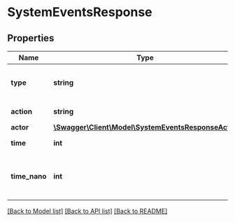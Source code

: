 # SystemEventsResponse

## Properties
Name | Type | Description | Notes
------------ | ------------- | ------------- | -------------
**type** | **string** | The type of object emitting the event | [optional] 
**action** | **string** | The type of event | [optional] 
**actor** | [**\Swagger\Client\Model\SystemEventsResponseActor**](SystemEventsResponseActor.md) |  | [optional] 
**time** | **int** | Timestamp of event | [optional] 
**time_nano** | **int** | Timestamp of event, with nanosecond accuracy | [optional] 

[[Back to Model list]](../README.md#documentation-for-models) [[Back to API list]](../README.md#documentation-for-api-endpoints) [[Back to README]](../README.md)


